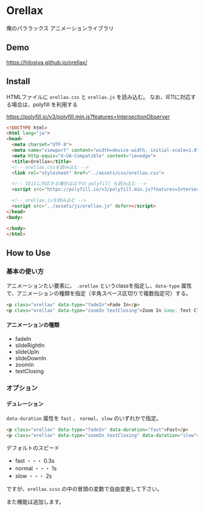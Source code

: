 # Orellax
俺のパララックス アニメーションライブラリ

## Demo
https://hilosiva.github.io/orellax/


## Install
HTMLファイルに `orellax.css` と `orellax.js` を読み込む。
なお、IE11に対応する場合は、polyfill を利用する

https://polyfill.io/v3/polyfill.min.js?features=IntersectionObserver

```html
<!DOCTYPE html>
<html lang="ja">
<head>
  <meta charset="UTF-8">
  <meta name="viewport" content="width=device-width, initial-scale=1.0">
  <meta http-equiv="X-UA-Compatible" content="ie=edge">
  <title>Orellax</title>
  <!-- orellax.cssを読み込む -->
  <link rel="stylesheet" href="../assets/css/orellax.css">

  <!-- IE11に対応する場合は以下の polyfill も読み込む -->
  <script src="https://polyfill.io/v3/polyfill.min.js?features=IntersectionObserver" defer></script>

  <!-- orellax.jsを読み込む -->
  <script src="../assets/js/orellax.js" defer></script>
</head>
<body>

</body>
</html>
```

## How to Use
### 基本の使い方
アニメーションたい要素に、 `.orellax` というclassを指定し、`data-type` 属性で、アニメーションの種類を指定（半角スペース区切りで複数指定可）する。


```html
<p class="orellax" data-type="fadeIn">Fade In</p>
<p class="orellax" data-type="zoomIn textClosing">Zoom In &amp; Text Closing</p>
```

#### アニメーションの種類
- fadeIn
- slideRightIn
- slideUpIn
- slideDownIn
- zoomIn
- textClosing

### オプション
#### デュレーション
`data-duration` 属性を `fast` 、 `normal`、`slow` のいずれかで指定。


```html
<p class="orellax" data-type="fadeIn" data-duration="fast">Fast</p>
<p class="orellax" data-type="zoomIn textClosing" data-duration="slow">Zoom In &amp; Text Closing</p>
```

デフォルトのスピード
- fast ・・・ 0.3s
- normal ・・・ 1s
- slow ・・・ 2s

ですが、`orellax.scss` の中の冒頭の変数で自由変更して下さい。

また機能は追加します。
